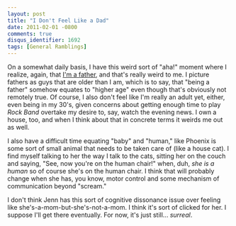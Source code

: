 ```yaml
---
layout: post
title: "I Don't Feel Like a Dad"
date: 2011-02-01 -0800
comments: true
disqus_identifier: 1692
tags: [General Ramblings]
---
```

On a somewhat daily basis, I have this weird sort of "aha!" moment where
I realize, again, that [I'm a
father](/archive/2010/12/01/phoenix-aeralynn-illig.aspx), and that's
really weird to me. I picture fathers as guys that are older than I am,
which is to say, that "being a father" somehow equates to "higher age"
even though that's obviously not remotely true. Of course, I also don't
feel like I'm really an adult yet, either, even being in my 30's, given
concerns about getting enough time to play *Rock Band* overtake my
desire to, say, watch the evening news. I own a house, too, and when I
think about that in concrete terms it weirds me out as well.

I also have a difficult time equating "baby" and "human," like Phoenix
is some sort of small animal that needs to be taken care of (like a
house cat). I find myself talking to her the way I talk to the cats,
sitting her on the couch and saying, "See, now you're on the human
chair!" when, duh, *she is a human* so of course she's on the human
chair. I think that will probably change when she has, you know, motor
control and some mechanism of communication beyond "scream."

I don't think Jenn has this sort of cognitive dissonance issue over
feeling like she's-a-mom-but-she's-not-a-mom. I think it's sort of
clicked for her. I suppose I'll get there eventually. For now, it's just
still... *surreal*.
